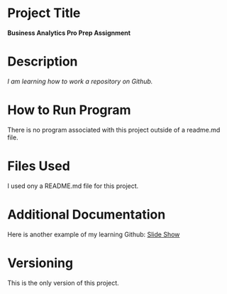 # Project Title
**Business Analytics Pro Prep Assignment**
# Description
*I am learning how to work a repository on Github.*
# How to Run Program
There is no program associated with this project outside of a readme.md file.
# Files Used
I used ony a README.md file for this project.
# Additional Documentation
Here is another example of my learning Github:
[Slide Show](https://cadetmetzger.github.io/github-slideshow/#/)
# Versioning
This is the only version of this project.
